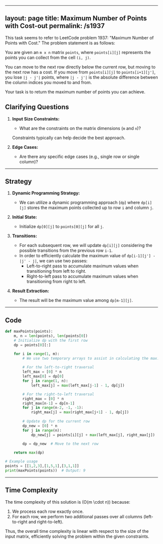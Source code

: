 
---
layout: page
title:  Maximum Number of Points with Cost-out
permalink: /s1937
---

This task seems to refer to LeetCode problem 1937: "Maximum Number of Points with Cost." The problem statement is as follows:

You are given an `m x n` matrix `points`, where `points[i][j]` represents the points you can collect from the cell `(i, j)`.

You can move to the next row directly below the current row, but moving to the next row has a cost. If you move from `points[i][j]` to `points[i+1][j']`, you lose `|j - j'|` points, where `|j - j'|` is the absolute difference between the column indices you moved to and from.

Your task is to return the maximum number of points you can achieve.

## Clarifying Questions

1. **Input Size Constraints:**
   * What are the constraints on the matrix dimensions (`m` and `n`)?
   
   Constraints typically can help decide the best approach.

2. **Edge Cases:**
   * Are there any specific edge cases (e.g., single row or single column)?
   
---

## Strategy

1. **Dynamic Programming Strategy:**
   * We can utilize a dynamic programming approach (`dp`) where `dp[i][j]` stores the maximum points collected up to row `i` and column `j`.
   
2. **Initial State:**
   * Initialize `dp[0][j]` to `points[0][j]` for all `j`.

3. **Transitions:**
   * For each subsequent row, we will update `dp[i][j]` considering the possible transitions from the previous row `i-1`.
   * In order to efficiently calculate the maximum value of `dp[i-1][j'] - |j' - j|`, we can use two passes:
     * Left-to-right pass to accumulate maximum values when transitioning from left to right.
     * Right-to-left pass to accumulate maximum values when transitioning from right to left.

4. **Result Extraction:**
   * The result will be the maximum value among `dp[m-1][j]`.

---

## Code

```python
def maxPoints(points):
    m, n = len(points), len(points[0])
    # Initialize dp with the first row
    dp = points[0][:]

    for i in range(1, m):
        # We use two temporary arrays to assist in calculating the max.
        
        # For the left-to-right traversal
        left_max = [0] * n
        left_max[0] = dp[0]
        for j in range(1, n):
            left_max[j] = max(left_max[j-1] - 1, dp[j])

        # For the right-to-left traversal
        right_max = [0] * n
        right_max[n-1] = dp[n-1]
        for j in range(n-2, -1, -1):
            right_max[j] = max(right_max[j+1] - 1, dp[j])
        
        # Update dp for the current row
        dp_new = [0] * n
        for j in range(n):
            dp_new[j] = points[i][j] + max(left_max[j], right_max[j])
        
        dp = dp_new  # Move to the next row

    return max(dp)

# Example usage
points = [[1,2,3],[1,5,1],[3,1,1]]
print(maxPoints(points))  # Output: 9
```

---

## Time Complexity

The time complexity of this solution is \(O(m \cdot n)\) because:
1. We process each row exactly once.
2. For each row, we perform two additional passes over all columns (left-to-right and right-to-left).

Thus, the overall time complexity is linear with respect to the size of the input matrix, efficiently solving the problem within the given constraints.
